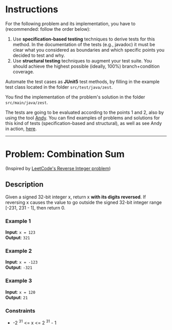 <!--NO_HARDWRAPS-->

# Instructions

For the following problem and its implementation, you have to (recommended: follow the order below):

1. Use **specification-based testing** techniques to derive tests for this method. In the documentation of the tests (e.g., javadoc) it must be clear what you considered as boundaries and which specific points you decided to test and why.
2. Use **structural testing** techniques to augment your test suite. You should achieve the highest possible (ideally, 100%) branch+condition coverage.

Automate the test cases as **JUnit5** test methods, by filling in the example test class located in the folder `src/test/java/zest`.

You find the implementation of the problem's solution in the folder `src/main/java/zest`.

The tests are going to be evaluated according to the points 1 and 2, also by using the tool [Andy](https://github.com/cse1110/andy). You can find examples of problems and solutions for this kind of tests (specification-based and structural), as well as see Andy in action, [here](https://github.com/cse1110/assignments/tree/main/domain-and-structural-testing).

---

# Problem: Combination Sum

(Inspired by [LeetCode's Reverse Integer problem](https://leetcode.com/problems/reverse-integer/))

## Description

Given a signed 32-bit integer x, return x **with its digits reversed**. If reversing x causes the value to go outside the signed 32-bit integer range [-231, 231 - 1], then return 0.

### Example 1

**Input**: `x = 123`  
**Output**: `321`

### Example 2

**Input**: `x = -123`  
**Output**: `-321`

### Example 3

**Input**: `x = 120`  
**Output**: `21`

### Constraints
-   -2 <sup>31</sup> <= x <= 2 <sup>31</sup> - 1

